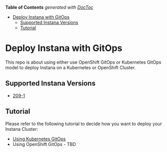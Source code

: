 <!-- START doctoc generated TOC please keep comment here to allow auto update -->
<!-- DON'T EDIT THIS SECTION, INSTEAD RE-RUN doctoc TO UPDATE -->
**Table of Contents**  *generated with [DocToc](https://github.com/thlorenz/doctoc)*

- [Deploy Instana with GitOps](#deploy-instana-with-gitops)
  - [Supported Instana Versions](#supported-instana-versions)
  - [Tutorial](#tutorial)

<!-- END doctoc generated TOC please keep comment here to allow auto update -->


# Deploy Instana with GitOps

This repo is about using either use OpenShift GitOps or Kubernetes GitOps model to deploy Instana on a Kubernetes or OpenShift Cluster.
## Supported Instana Versions

- [209-1](https://www.instana.com/docs/releases/on_prem_k8s_notes/build_209/#209-1)

## Tutorial

Please refer to the following tutorial to decide how you want to deploy your Instana Cluster:

- [Using Kubernetes GitOps](./docs/install-instana-with-k8s-gitops.md)
- Using OpenShift GitOps - TBD
